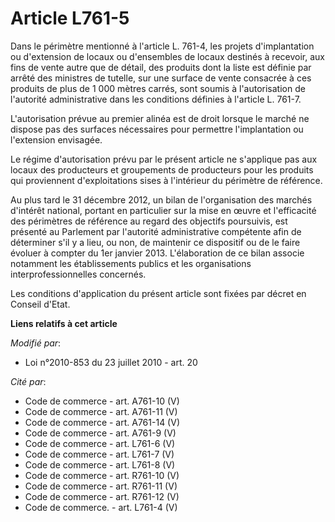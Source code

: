 # Article L761-5

Dans le périmètre mentionné à l'article L. 761-4, les projets d'implantation ou d'extension de locaux ou d'ensembles de
locaux destinés à recevoir, aux fins de vente autre que de détail, des produits dont la liste est définie par arrêté des
ministres de tutelle, sur une surface de vente consacrée à ces produits de plus de 1 000 mètres carrés, sont soumis à
l'autorisation de l'autorité administrative dans les conditions définies à l'article L. 761-7.

L'autorisation prévue au premier alinéa est de droit lorsque le marché ne dispose pas des surfaces nécessaires pour permettre
l'implantation ou l'extension envisagée.

Le régime d'autorisation prévu par le présent article ne s'applique pas aux locaux des producteurs et groupements de
producteurs pour les produits qui proviennent d'exploitations sises à l'intérieur du périmètre de référence.

Au plus tard le 31 décembre 2012, un bilan de l'organisation des marchés d'intérêt national, portant en particulier sur la
mise en œuvre et l'efficacité des périmètres de référence au regard des objectifs poursuivis, est présenté au Parlement par
l'autorité administrative compétente afin de déterminer s'il y a lieu, ou non, de maintenir ce dispositif ou de le faire
évoluer à compter du 1er janvier 2013. L'élaboration de ce bilan associe notamment les établissements publics et les
organisations interprofessionnelles concernés.

Les conditions d'application du présent article sont fixées par décret en Conseil d'Etat.

**Liens relatifs à cet article**

_Modifié par_:

  - Loi n°2010-853 du 23 juillet 2010 - art. 20

_Cité par_:

  - Code de commerce - art. A761-10 (V)
  - Code de commerce - art. A761-11 (V)
  - Code de commerce - art. A761-14 (V)
  - Code de commerce - art. A761-9 (V)
  - Code de commerce - art. L761-6 (V)
  - Code de commerce - art. L761-7 (V)
  - Code de commerce - art. L761-8 (V)
  - Code de commerce - art. R761-10 (V)
  - Code de commerce - art. R761-11 (V)
  - Code de commerce - art. R761-12 (V)
  - Code de commerce. - art. L761-4 (V)
